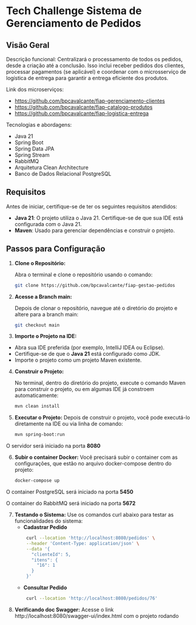 # Tech Challenge Sistema de Gerenciamento de Pedidos
## Visão Geral

Descrição funcional: Centralizará o processamento de todos os pedidos,
desde a criação até a conclusão. Isso inclui receber pedidos dos clientes,
processar pagamentos (se aplicável) e coordenar com o microsserviço de
logística de entrega para garantir a entrega eficiente dos produtos.

Link dos microserviços:
  - https://github.com/bpcavalcante/fiap-gerenciamento-clientes
  - https://github.com/bpcavalcante/fiap-catalogo-produtos
  - https://github.com/bpcavalcante/fiap-logistica-entrega

Tecnologias e abordagens:
 - Java 21
 - Spring Boot
 - Spring Data JPA
 - Spring Stream
 - RabbitMQ
 - Arquitetura Clean Architecture
 - Banco de Dados Relacional PostgreSQL

## Requisitos

Antes de iniciar, certifique-se de ter os seguintes requisitos atendidos:

- **Java 21**: O projeto utiliza o Java 21. Certifique-se de que sua IDE está configurada com o Java 21.
- **Maven**: Usado para gerenciar dependências e construir o projeto.

## Passos para Configuração

1. **Clone o Repositório:**

   Abra o terminal e clone o repositório usando o comando:

   ```bash
   git clone https://github.com/bpcavalcante/fiap-gestao-pedidos

2. **Acesse a Branch main:**

   Depois de clonar o repositório, navegue até o diretório do projeto e altere para a branch main:

   ```bash
   git checkout main

3. **Importe o Projeto na IDE:**

- Abra sua IDE preferida (por exemplo, IntelliJ IDEA ou Eclipse).
- Certifique-se de que o **Java 21** está configurado como JDK.
- Importe o projeto como um projeto Maven existente. 

4. **Construir o Projeto:**

   No terminal, dentro do diretório do projeto, execute o comando Maven para construir o projeto, ou em algumas IDE já constroem automaticamente:

   ```bash
   mvn clean install

5. **Executar o Projeto:**
   Depois de construir o projeto, você pode executá-lo diretamente na IDE ou via linha de comando:
   ```bash
   mvn spring-boot:run

  O servidor será iniciado na porta **8080**


6. **Subir o container Docker:**
   Você precisará subir o container com as configurações, que estão no arquivo docker-compose dentro do projeto:
   ```bash
   docker-compose up

  O container PostgreSQL será iniciado na porta **5450**

  O container do RabbitMQ será iniciado na porta **5672** 
  

7. **Testando o Sistema:**
   Use os comandos curl abaixo para testar as funcionalidades do sistema:
   - **Cadastrar Pedido**
     ```bash
      curl --location 'http://localhost:8080/pedidos' \
      --header 'Content-Type: application/json' \
      --data '{
        "clienteId": 5,
        "itens": {
          "16": 1
        }
      }'
   - **Consultar Pedido**
     ```bash
      curl --location 'http://localhost:8080/pedidos/76'
8. **Verificando doc Swagger:**
   Acesse o link http://localhost:8080/swagger-ui/index.html com o projeto rodando
